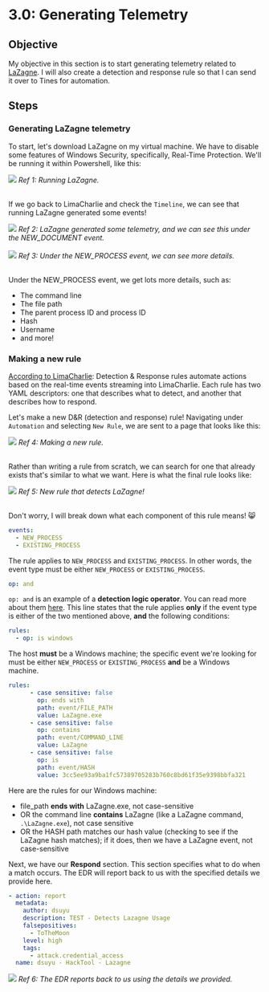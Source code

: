 # 3.0: Generating Telemetry
## Objective
My objective in this section is to start generating telemetry related to [LaZagne](https://github.com/AlessandroZ/LaZagne). I will also create a detection and response rule so that I can send it over to Tines for automation.

## Steps
### Generating LaZagne telemetry
To start, let's download LaZagne on my virtual machine. We have to disable some features of Windows Security, specifically, Real-Time Protection. We'll be running it within Powershell, like this:

<img src="https://i.imgur.com/nrtlKna.png">
<i>Ref 1: Running LaZagne.</i>
<br><br>

If we go back to LimaCharlie and check the `Timeline`, we can see that running LaZagne generated some events! 

<img src=https://i.imgur.com/3EUP6gT.png>
<i>Ref 2: LaZagne generated some telemetry, and we can see this under the NEW_DOCUMENT event.</i>
<br><br>

<img src="https://i.imgur.com/m9kQG0k.png">
<i>Ref 3: Under the NEW_PROCESS event, we can see more details.</i>
<br><br>

Under the NEW_PROCESS event, we get lots more details, such as:
- The command line
- The file path
- The parent process ID and process ID
- Hash
- Username
- and more!

### Making a new rule
[According to LimaCharlie](https://docs.limacharlie.io/docs/detection-and-response):
Detection & Response rules automate actions based on the real-time events streaming into LimaCharlie. Each rule has two YAML descriptors: one that describes what to detect, and another that describes how to respond.

Let's make a new D&R (detection and response) rule! Navigating under `Automation` and selecting `New Rule`, we are sent to a page that looks like this:

<img src="https://i.imgur.com/EldBKoK.png">
<i>Ref 4: Making a new rule.</i>
<br><br>

Rather than writing a rule from scratch, we can search for one that already exists that's similar to what we want. Here is what the final rule looks like:

<img src="https://i.imgur.com/baLyklD.png">
<i>Ref 5: New rule that detects LaZagne!</i>
<br><br>

Don't worry, I will break down what each component of this rule means! 😸

```yaml
events:
  - NEW_PROCESS
  - EXISTING_PROCESS
```
The rule applies to `NEW_PROCESS` and `EXISTING_PROCESS`. In other words, the event type must be either `NEW_PROCESS` or `EXISTING_PROCESS`.

```yaml
op: and
```
`op: and` is an example of a **detection logic operator**. You can read more about them [here](https://docs.limacharlie.io/docs/detection-logic-operators). This line states that the rule applies **only** if the event type is either of the two mentioned above, **and** the following conditions:

```yaml
rules:
  - op: is windows
```
The host **must** be a Windows machine; the specific event we're looking for must be either `NEW_PROCESS` or `EXISTING_PROCESS` **and** be a Windows machine.

```yaml
rules:
      - case sensitive: false
        op: ends with
        path: event/FILE_PATH
        value: LaZagne.exe
      - case sensitive: false
        op: contains
        path: event/COMMAND_LINE
        value: LaZagne
      - case sensitive: false
        op: is
        path: event/HASH
        value: 3cc5ee93a9ba1fc57389705283b760c8bd61f35e9398bbfa321
```
Here are the rules for our Windows machine:
- file_path **ends with** LaZagne.exe, not case-sensitive
- OR the command line **contains** LaZagne (like a LaZagne command, `.\LaZagne.exe`), not case sensitive
- OR the HASH path matches our hash value (checking to see if the LaZagne hash matches); if it does, then we have a LaZagne event, not case-sensitive

Next, we have our **Respond** section. This section specifies what to do when a match occurs. The EDR will report back to us with the specified details we provide here.

```yaml
- action: report
  metadata:
    author: dsuyu
    description: TEST - Detects Lazagne Usage
    falsepositives:
      - ToTheMoon
    level: high
    tags:
      - attack.credential_access
  name: dsuyu - HackTool - Lazagne
```

<img src="https://i.imgur.com/r2uAy4j.png">
<i>Ref 6: The EDR reports back to us using the details we provided.</i>
<br><br>
